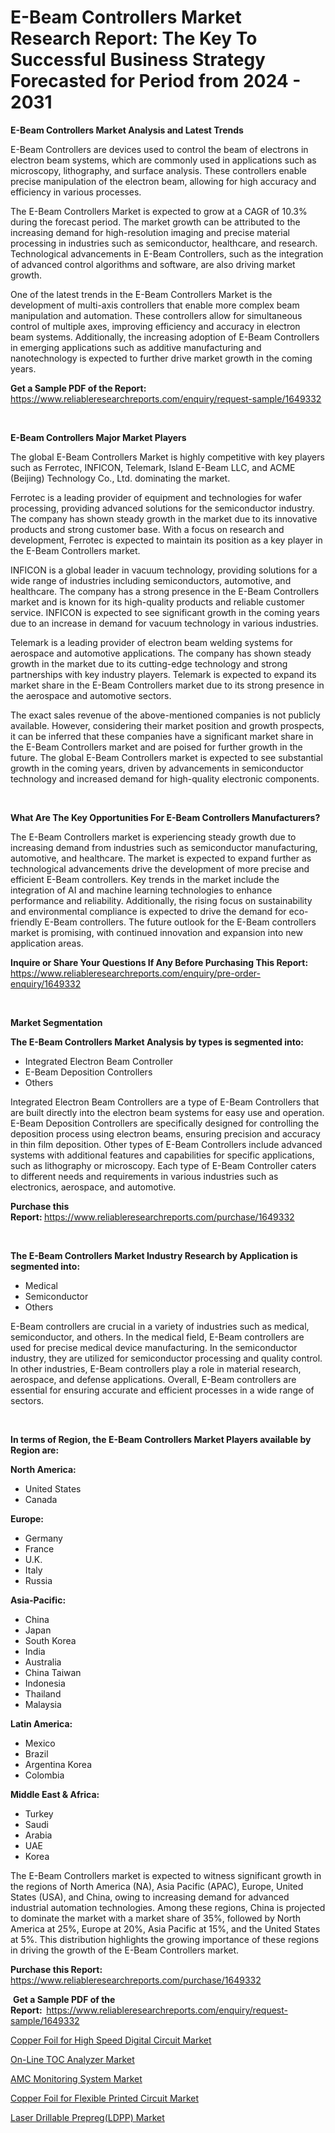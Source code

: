 <p><h1>E-Beam Controllers Market Research Report: The Key To Successful Business Strategy Forecasted for Period from 2024 - 2031</h1></p><p><strong>E-Beam Controllers Market Analysis and Latest Trends</strong></p>
<p><p>E-Beam Controllers are devices used to control the beam of electrons in electron beam systems, which are commonly used in applications such as microscopy, lithography, and surface analysis. These controllers enable precise manipulation of the electron beam, allowing for high accuracy and efficiency in various processes.</p><p>The E-Beam Controllers Market is expected to grow at a CAGR of 10.3% during the forecast period. The market growth can be attributed to the increasing demand for high-resolution imaging and precise material processing in industries such as semiconductor, healthcare, and research. Technological advancements in E-Beam Controllers, such as the integration of advanced control algorithms and software, are also driving market growth.</p><p>One of the latest trends in the E-Beam Controllers Market is the development of multi-axis controllers that enable more complex beam manipulation and automation. These controllers allow for simultaneous control of multiple axes, improving efficiency and accuracy in electron beam systems. Additionally, the increasing adoption of E-Beam Controllers in emerging applications such as additive manufacturing and nanotechnology is expected to further drive market growth in the coming years.</p></p>
<p><strong>Get a Sample PDF of the Report:&nbsp;</strong> <a href="https://www.reliableresearchreports.com/enquiry/request-sample/1649332">https://www.reliableresearchreports.com/enquiry/request-sample/1649332</a></p>
<p>&nbsp;</p>
<p><strong>E-Beam Controllers Major Market Players</strong></p>
<p><p>The global E-Beam Controllers Market is highly competitive with key players such as Ferrotec, INFICON, Telemark, Island E-Beam LLC, and ACME (Beijing) Technology Co., Ltd. dominating the market.</p><p>Ferrotec is a leading provider of equipment and technologies for wafer processing, providing advanced solutions for the semiconductor industry. The company has shown steady growth in the market due to its innovative products and strong customer base. With a focus on research and development, Ferrotec is expected to maintain its position as a key player in the E-Beam Controllers market.</p><p>INFICON is a global leader in vacuum technology, providing solutions for a wide range of industries including semiconductors, automotive, and healthcare. The company has a strong presence in the E-Beam Controllers market and is known for its high-quality products and reliable customer service. INFICON is expected to see significant growth in the coming years due to an increase in demand for vacuum technology in various industries.</p><p>Telemark is a leading provider of electron beam welding systems for aerospace and automotive applications. The company has shown steady growth in the market due to its cutting-edge technology and strong partnerships with key industry players. Telemark is expected to expand its market share in the E-Beam Controllers market due to its strong presence in the aerospace and automotive sectors.</p><p>The exact sales revenue of the above-mentioned companies is not publicly available. However, considering their market position and growth prospects, it can be inferred that these companies have a significant market share in the E-Beam Controllers market and are poised for further growth in the future. The global E-Beam Controllers market is expected to see substantial growth in the coming years, driven by advancements in semiconductor technology and increased demand for high-quality electronic components.</p></p>
<p>&nbsp;</p>
<p><strong>What Are The Key Opportunities For E-Beam Controllers Manufacturers?</strong></p>
<p><p>The E-Beam Controllers market is experiencing steady growth due to increasing demand from industries such as semiconductor manufacturing, automotive, and healthcare. The market is expected to expand further as technological advancements drive the development of more precise and efficient E-Beam controllers. Key trends in the market include the integration of AI and machine learning technologies to enhance performance and reliability. Additionally, the rising focus on sustainability and environmental compliance is expected to drive the demand for eco-friendly E-Beam controllers. The future outlook for the E-Beam controllers market is promising, with continued innovation and expansion into new application areas.</p></p>
<p><strong>Inquire or Share Your Questions If Any Before Purchasing This Report:</strong> <a href="https://www.reliableresearchreports.com/enquiry/pre-order-enquiry/1649332">https://www.reliableresearchreports.com/enquiry/pre-order-enquiry/1649332</a></p>
<p>&nbsp;</p>
<p><strong>Market Segmentation</strong></p>
<p><strong>The E-Beam Controllers Market Analysis by types is segmented into:</strong></p>
<p><ul><li>Integrated Electron Beam Controller</li><li>E-Beam Deposition Controllers</li><li>Others</li></ul></p>
<p><p>Integrated Electron Beam Controllers are a type of E-Beam Controllers that are built directly into the electron beam systems for easy use and operation. E-Beam Deposition Controllers are specifically designed for controlling the deposition process using electron beams, ensuring precision and accuracy in thin film deposition. Other types of E-Beam Controllers include advanced systems with additional features and capabilities for specific applications, such as lithography or microscopy. Each type of E-Beam Controller caters to different needs and requirements in various industries such as electronics, aerospace, and automotive.</p></p>
<p><strong>Purchase this Report:&nbsp;</strong><a href="https://www.reliableresearchreports.com/purchase/1649332">https://www.reliableresearchreports.com/purchase/1649332</a></p>
<p>&nbsp;</p>
<p><strong>The E-Beam Controllers Market Industry Research by Application is segmented into:</strong></p>
<p><ul><li>Medical</li><li>Semiconductor</li><li>Others</li></ul></p>
<p><p>E-Beam controllers are crucial in a variety of industries such as medical, semiconductor, and others. In the medical field, E-Beam controllers are used for precise medical device manufacturing. In the semiconductor industry, they are utilized for semiconductor processing and quality control. In other industries, E-Beam controllers play a role in material research, aerospace, and defense applications. Overall, E-Beam controllers are essential for ensuring accurate and efficient processes in a wide range of sectors.</p></p>
<p>&nbsp;</p>
<p><strong>In terms of Region, the E-Beam Controllers Market Players available by Region are:</strong></p>
<p>
    <p> <strong> North America: </strong>
        <ul>
            <li>United States</li>
            <li>Canada</li>
        </ul>
        </p> 
    <p> <strong> Europe: </strong>
        <ul>
            <li>Germany</li>
            <li>France</li>
            <li>U.K.</li>
            <li>Italy</li>
            <li>Russia</li>
        </ul>
        </p> 
    <p> <strong> Asia-Pacific: </strong>
        <ul>
            <li>China</li>
            <li>Japan</li>
            <li>South Korea</li>
            <li>India</li>
            <li>Australia</li>
            <li>China Taiwan</li>
            <li>Indonesia</li>
            <li>Thailand</li>
            <li>Malaysia</li>
        </ul>
        </p> 
    <p> <strong> Latin America: </strong>
        <ul>
            <li>Mexico</li>
            <li>Brazil</li>
            <li>Argentina Korea</li>
            <li>Colombia</li>
        </ul>
        </p> 
    <p> <strong> Middle East & Africa: </strong>
        <ul>
            <li>Turkey</li>
            <li>Saudi</li>
            <li>Arabia</li>
            <li>UAE</li>
            <li>Korea</li>
        </ul>
    </p>
    </p>
<p><p>The E-Beam Controllers market is expected to witness significant growth in the regions of North America (NA), Asia Pacific (APAC), Europe, United States (USA), and China, owing to increasing demand for advanced industrial automation technologies. Among these regions, China is projected to dominate the market with a market share of 35%, followed by North America at 25%, Europe at 20%, Asia Pacific at 15%, and the United States at 5%. This distribution highlights the growing importance of these regions in driving the growth of the E-Beam Controllers market.</p></p>
<p><strong>Purchase this Report: </strong><a href="https://www.reliableresearchreports.com/purchase/1649332">https://www.reliableresearchreports.com/purchase/1649332</a></p>
<p>&nbsp;<strong>Get a Sample PDF of the Report:&nbsp;&nbsp;</strong><a href="https://www.reliableresearchreports.com/enquiry/request-sample/1649332">https://www.reliableresearchreports.com/enquiry/request-sample/1649332</a></p>
<p><strong></strong></p>
<p><p><a href="https://github.com/JameTravis/Market-Research-Report-List-3/blob/main/copper-foil-for-high-speed-digital-circuit-market.md">Copper Foil for High Speed Digital Circuit Market</a></p><p><a href="https://github.com/markusgodoy/Market-Research-Report-List-2/blob/main/on-line-toc-analyzer-market.md">On-Line TOC Analyzer Market</a></p><p><a href="https://github.com/arionmp/Market-Research-Report-List-2/blob/main/amc-monitoring-system-market.md">AMC Monitoring System Market</a></p><p><a href="https://github.com/vimar16th/Market-Research-Report-List-3/blob/main/copper-foil-for-flexible-printed-circuit-market.md">Copper Foil for Flexible Printed Circuit Market</a></p><p><a href="https://github.com/luckyshygirl/Market-Research-Report-List-3/blob/main/laser-drillable-prepregldpp-market.md">Laser Drillable Prepreg(LDPP) Market</a></p></p>